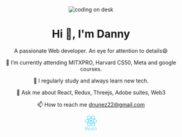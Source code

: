 <div id="header" align="center">
<img src="https://camo.githubusercontent.com/5ddf73ad3a205111cf8c686f687fc216c2946a75005718c8da5b837ad9de78c9/68747470733a2f2f7468756d62732e6766796361742e636f6d2f4576696c4e657874446576696c666973682d736d616c6c2e676966" alt="coding on desk" style="width:50%;height:50%;">
<h1>Hi 👋, I'm Danny</h1>
A passionate Web developer. An eye for attention to details😄


🔭 I’m currently attending MITXPRO, Harvard CS50, Meta and google courses.

📝 I regularly study and always learn new tech.

💬 Ask me about React, Redux, Threejs, Adobe suites, Web3

📫 How to reach me dnunez22@gmail.com

<img src="https://raw.githubusercontent.com/devicons/devicon/master/icons/react/react-original-wordmark.svg" alt="coding on desk" style="width:40px;height:40px;">
</div>
